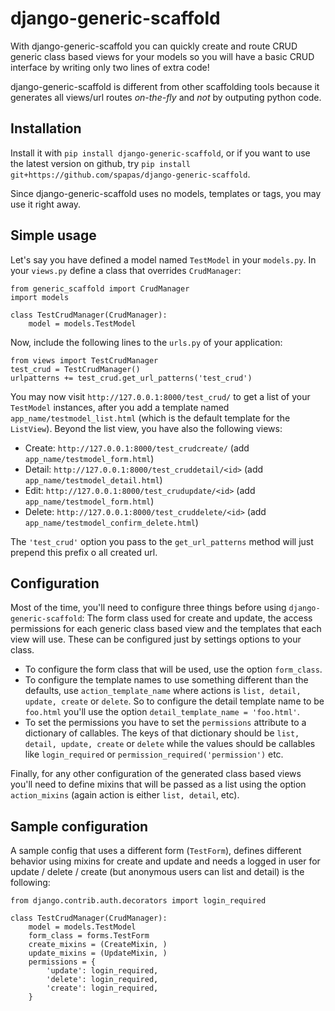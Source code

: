 django-generic-scaffold
=======================

With django-generic-scaffold you can quickly create and route CRUD generic class based views for your models so you will have a basic CRUD interface by writing only two lines of extra code! 

django-generic-scaffold is different from other scaffolding tools because it generates all views/url routes *on-the-fly* and *not* by outputing python code.

Installation
------------
Install it with ``pip install django-generic-scaffold``, or if you want to use the latest version on github, try ``pip install git+https://github.com/spapas/django-generic-scaffold``.

Since django-generic-scaffold uses no models, templates or tags, you may use it right away.

Simple usage
------------

Let's say you have defined a model named ``TestModel`` in your ``models.py``. In your ``views.py`` define a class that overrides ``CrudManager``:

```
from generic_scaffold import CrudManager
import models

class TestCrudManager(CrudManager):
    model = models.TestModel
```

Now, include the following lines to the ``urls.py`` of your application:

```
from views import TestCrudManager
test_crud = TestCrudManager()
urlpatterns += test_crud.get_url_patterns('test_crud')
```

You may now visit ``http://127.0.0.1:8000/test_crud/`` to get a list of your ``TestModel`` instances, after you add a template named ``app_name/testmodel_list.html`` (which is the default template for the ``ListView``). Beyond the list view, you have also the following views:

* Create: ``http://127.0.0.1:8000/test_crudcreate/`` (add ``app_name/testmodel_form.html``)
* Detail: ``http://127.0.0.1:8000/test_cruddetail/<id>`` (add ``app_name/testmodel_detail.html``)
* Edit: ``http://127.0.0.1:8000/test_crudupdate/<id>`` (add ``app_name/testmodel_form.html``)
* Delete: ``http://127.0.0.1:8000/test_cruddelete/<id>`` (add ``app_name/testmodel_confirm_delete.html``)

The ``'test_crud'`` option you pass to the ``get_url_patterns`` method will just prepend this prefix o all created url.

Configuration
-------------
Most of the time, you'll need to configure three things before using ``django-generic-scaffold``: The form class used for create and update, the access permissions for each generic class based view and the templates that each view will use. These can be configured just by settings options to your class.

* To configure the form class that will be used, use the option ``form_class``.
* To configure the template names to use something different than the defaults, use ``action_template_name`` where actions is ``list, detail, update, create`` or ``delete``. So to configure the detail template name to be ``foo.html`` you'll use the option ``detail_template_name = 'foo.html'``.
* To set the permissions you have to set the ``permissions`` attribute to a dictionary of callables. The keys of that dictionary should be ``list, detail, update, create`` or ``delete`` while the values should be callables like ``login_required`` or ``permission_required('permission')`` etc. 

Finally, for any other configuration of the generated class based views you'll need to define mixins that will be passed as a list using the option ``action_mixins`` (again action is either ``list, detail``, etc).

Sample configuration
--------------------

A sample config that uses a different form (``TestForm``), defines different behavior using mixins for create and update and needs a logged in user for update / delete / create (but anonymous users can list and detail) is the following:

```
from django.contrib.auth.decorators import login_required

class TestCrudManager(CrudManager):
    model = models.TestModel
    form_class = forms.TestForm
    create_mixins = (CreateMixin, )
    update_mixins = (UpdateMixin, )
    permissions = {
        'update': login_required,
        'delete': login_required,
        'create': login_required,
    }
```
